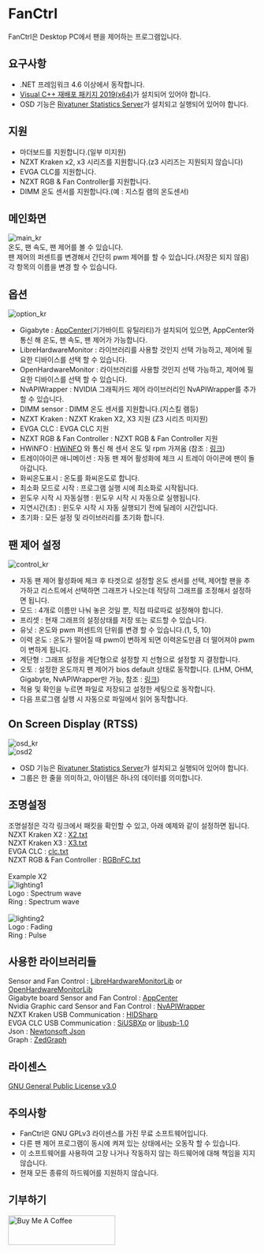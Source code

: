# FanCtrl

FanCtrl은 Desktop PC에서 팬을 제어하는 프로그램입니다.<br>

## 요구사항
- .NET 프레임워크 4.6 이상에서 동작합니다.<br>
- [Visual C++ 재배포 패키지 2019(x64)][15]가 설치되어 있어야 합니다.<br>
- OSD 기능은 [Rivatuner Statistics Server][16]가 설치되고 실행되어 있어야 합니다.<br>

## 지원
- 마더보드를 지원합니다.(일부 미지원)<br>
- NZXT Kraken x2, x3 시리즈를 지원합니다.(z3 시리즈는 지원되지 않습니다)<br>
- EVGA CLC를 지원합니다.<br>
- NZXT RGB & Fan Controller를 지원합니다.<br>
- DIMM 온도 센서를 지원합니다.(예 : 지스킬 램의 온도센서)<br>

## 메인화면
![main_kr](https://user-images.githubusercontent.com/26077884/109587942-44aec480-7b4b-11eb-99d9-c8b9c8709101.png)<br>
온도, 팬 속도, 팬 제어를 볼 수 있습니다.<br>
팬 제어의 퍼센트를 변경해서 간단히 pwm 제어를 할 수 있습니다.(저장은 되지 않음)<br>
각 항목의 이름을 변경 할 수 있습니다.<br>

## 옵션
![option_kr](https://user-images.githubusercontent.com/26077884/109588086-85a6d900-7b4b-11eb-89cc-97b5f7f0d8aa.png)<br>
- Gigabyte : [AppCenter][2](기가바이트 유틸리티)가 설치되어 있으면, AppCenter와 통신 해 온도, 팬 속도, 팬 제어가 가능합니다.<br>
- LibreHardwareMonitor : 라이브러리를 사용할 것인지 선택 가능하고, 제어에 필요한 디바이스를 선택 할 수 있습니다.<br>
- OpenHardwareMonitor : 라이브러리를 사용할 것인지 선택 가능하고, 제어에 필요한 디바이스를 선택 할 수 있습니다.<br>
- NvAPIWrapper : NVIDIA 그래픽카드 제어 라이브러리인 NvAPIWrapper를 추가할 수 있습니다.<br>
- DIMM sensor : DIMM 온도 센서를 지원합니다.(지스킬 램등)<br>
- NZXT Kraken : NZXT Kraken X2, X3 지원 (Z3 시리즈 미지원)<br>
- EVGA CLC : EVGA CLC 지원<br>
- NZXT RGB & Fan Controller : NZXT RGB & Fan Controller 지원<br>
- HWiNFO : [HWiNFO][17] 와 통신 해 센서 온도 및 rpm 가져옴 (참조 : [링크][18])<br>
- 트레이아이콘 애니메이션 : 자동 팬 제어 활성화에 체크 시 트레이 아이콘에 팬이 돌아갑니다.<br>
- 화씨온도표시 : 온도를 화씨온도로 합니다.<br>
- 최소화 모드로 시작 : 프로그램 실행 시에 최소화로 시작됩니다.<br>
- 윈도우 시작 시 자동실행 : 윈도우 시작 시 자동으로 실행됩니다.<br>
- 지연시간(초) : 윈도우 시작 시 자동 실행되기 전에 딜레이 시간입니다.<br>
- 초기화 : 모든 설정 및 라이브러리를 초기화 합니다.<br>

## 팬 제어 설정
![control_kr](https://user-images.githubusercontent.com/26077884/109588504-31e8bf80-7b4c-11eb-9cf9-4d6d43930383.png)<br>
- 자동 팬 제어 활성화에 체크 후 타겟으로 설정할 온도 센서를 선택, 제어할 팬을 추가하고 리스트에서 선택하면 그래프가 나오는데 적당히 그래프를 조정해서 설정하면 됩니다.<br>
- 모드 : 4개로 이름만 나눠 놓은 것일 뿐, 직접 따로따로 설정해야 합니다.<br>
- 프리셋 : 현재 그래프의 설정상태를 저장 또는 로드할 수 있습니다.<br>
- 유닛 : 온도와 pwm 퍼센트의 단위를 변경 할 수 있습니다.(1, 5, 10)<br>
- 이력 온도 : 온도가 떨어질 때 pwm이 변하게 되면 이력온도만큼 더 떨어져야 pwm이 변하게 됩니다.<br>
- 계단형 : 그래프 설정을 계단형으로 설정할 지 선형으로 설정할 지 결정합니다.<br>
- 오토 : 설정한 온도까지 팬 제어가 bios default 상태로 동작합니다. (LHM, OHM, Gigabyte, NvAPIWrapper만 가능, 참조 : [링크][18])<br>
- 적용 및 확인을 누르면 파일로 저장되고 설정한 세팅으로 동작합니다.<br>
- 다음 프로그램 실행 시 자동으로 파일에서 읽어 동작합니다.<br>

## On Screen Display (RTSS)
![osd_kr](https://user-images.githubusercontent.com/26077884/109588751-9c99fb00-7b4c-11eb-963c-249a76543e10.png)<br>
![osd2](https://user-images.githubusercontent.com/26077884/109588760-a15eaf00-7b4c-11eb-88cd-75881940499b.png)<br>
- OSD 기능은 [Rivatuner Statistics Server][16]가 설치되고 실행되어 있어야 합니다.<br>
- 그룹은 한 줄을 의미하고, 아이템은 하나의 데이터를 의미합니다.<br>

## 조명설정
조명설정은 각각 링크에서 패킷을 확인할 수 있고, 아래 예제와 같이 설정하면 됩니다.<br>
NZXT Kraken X2 : [X2.txt][11]<br>
NZXT Kraken X3 : [X3.txt][12]<br>
EVGA CLC : [clc.txt][13]<br>
NZXT RGB & Fan Controller : [RGBnFC.txt][14]<br>
<br>
 Example X2<br>
![lighting1](https://user-images.githubusercontent.com/26077884/109588878-c9e6a900-7b4c-11eb-9459-1d13b1d6ea3d.png)<br>
Logo : Spectrum wave<br>
Ring : Spectrum wave<br>
<br>
![lighting2](https://user-images.githubusercontent.com/26077884/109588888-ce12c680-7b4c-11eb-8ac1-d88d29b02435.png)<br>
Logo : Fading<br>
Ring : Pulse<br>

## 사용한 라이브러리들
Sensor and Fan Control : [LibreHardwareMonitorLib][0] or [OpenHardwareMonitorLib][1]<br>
Gigabyte board Sensor and Fan Control : [AppCenter][2]<br>
Nvidia Graphic card Sensor and Fan Control : [NvAPIWrapper][3]<br>
NZXT Kraken USB Communication : [HIDSharp][4]<br>
EVGA CLC USB Communication : [SiUSBXp][5] or [libusb-1.0][6]<br>
Json : [Newtonsoft Json][7]<br>
Graph : [ZedGraph][8]<br>

## 라이센스
[GNU General Public License v3.0][9]<br>

## 주의사항
 - FanCtrl은 GNU GPLv3 라이센스를 가진 무료 소프트웨어입니다.<br>
 - 다른 팬 제어 프로그램이 동시에 켜져 있는 상태에서는 오동작 할 수 있습니다.<br>
 - 이 소프트웨어를 사용하여 고장 나거나 작동하지 않는 하드웨어에 대해 책임을 지지 않습니다.<br>
 - 현재 모든 종류의 하드웨어를 지원하지 않습니다.<br>

## 기부하기
<a href="https://www.buymeacoffee.com/lich" target="_blank"><img src="https://cdn.buymeacoffee.com/buttons/v2/default-yellow.png" alt="Buy Me A Coffee" style="height: 60px !important;width: 217px !important;"></a>

[0]: https://github.com/LibreHardwareMonitor/LibreHardwareMonitor
[1]: https://github.com/openhardwaremonitor/openhardwaremonitor
[2]: https://www.gigabyte.com/Support/Utility/Motherboard
[3]: https://github.com/falahati/NvAPIWrapper
[4]: https://www.zer7.com/software/hidsharp
[5]: https://www.silabs.com/products/development-tools/software/direct-access-drivers
[6]: https://libusb.info
[7]: https://www.newtonsoft.com/json
[8]: http://zedgraph.sourceforge.net/samples.html
[9]: https://github.com/lich426/FanCtrl/blob/master/LICENSE
[11]: https://github.com/lich426/FanCtrl/blob/master/Packet/X2.txt
[12]: https://github.com/lich426/FanCtrl/blob/master/Packet/X3.txt
[13]: https://github.com/lich426/FanCtrl/blob/master/Packet/clc.txt
[14]: https://github.com/lich426/FanCtrl/blob/master/Packet/RGBnFC.txt
[15]: https://support.microsoft.com/ko-kr/help/2977003/the-latest-supported-visual-c-downloads
[16]: https://www.guru3d.com/files-details/rtss-rivatuner-statistics-server-download.html
[17]: https://www.hwinfo.com
[18]: https://github.com/lich426/FanCtrl/releases/tag/v1.3.5
